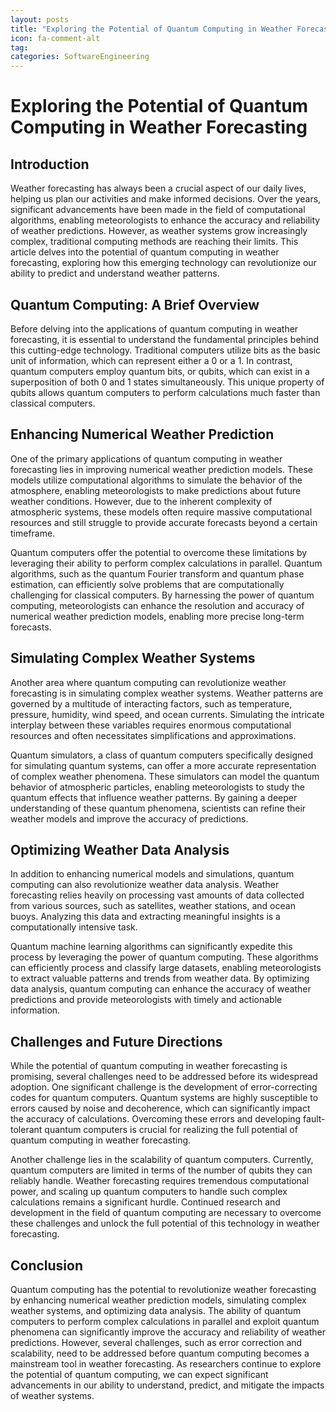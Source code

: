 ```yaml
---
layout: posts
title: "Exploring the Potential of Quantum Computing in Weather Forecasting"
icon: fa-comment-alt
tag:      
categories: SoftwareEngineering
---
```



# Exploring the Potential of Quantum Computing in Weather Forecasting

## Introduction
Weather forecasting has always been a crucial aspect of our daily lives, helping us plan our activities and make informed decisions. Over the years, significant advancements have been made in the field of computational algorithms, enabling meteorologists to enhance the accuracy and reliability of weather predictions. However, as weather systems grow increasingly complex, traditional computing methods are reaching their limits. This article delves into the potential of quantum computing in weather forecasting, exploring how this emerging technology can revolutionize our ability to predict and understand weather patterns.

## Quantum Computing: A Brief Overview
Before delving into the applications of quantum computing in weather forecasting, it is essential to understand the fundamental principles behind this cutting-edge technology. Traditional computers utilize bits as the basic unit of information, which can represent either a 0 or a 1. In contrast, quantum computers employ quantum bits, or qubits, which can exist in a superposition of both 0 and 1 states simultaneously. This unique property of qubits allows quantum computers to perform calculations much faster than classical computers.

## Enhancing Numerical Weather Prediction
One of the primary applications of quantum computing in weather forecasting lies in improving numerical weather prediction models. These models utilize computational algorithms to simulate the behavior of the atmosphere, enabling meteorologists to make predictions about future weather conditions. However, due to the inherent complexity of atmospheric systems, these models often require massive computational resources and still struggle to provide accurate forecasts beyond a certain timeframe.

Quantum computers offer the potential to overcome these limitations by leveraging their ability to perform complex calculations in parallel. Quantum algorithms, such as the quantum Fourier transform and quantum phase estimation, can efficiently solve problems that are computationally challenging for classical computers. By harnessing the power of quantum computing, meteorologists can enhance the resolution and accuracy of numerical weather prediction models, enabling more precise long-term forecasts.

## Simulating Complex Weather Systems
Another area where quantum computing can revolutionize weather forecasting is in simulating complex weather systems. Weather patterns are governed by a multitude of interacting factors, such as temperature, pressure, humidity, wind speed, and ocean currents. Simulating the intricate interplay between these variables requires enormous computational resources and often necessitates simplifications and approximations.

Quantum simulators, a class of quantum computers specifically designed for simulating quantum systems, can offer a more accurate representation of complex weather phenomena. These simulators can model the quantum behavior of atmospheric particles, enabling meteorologists to study the quantum effects that influence weather patterns. By gaining a deeper understanding of these quantum phenomena, scientists can refine their weather models and improve the accuracy of predictions.

## Optimizing Weather Data Analysis
In addition to enhancing numerical models and simulations, quantum computing can also revolutionize weather data analysis. Weather forecasting relies heavily on processing vast amounts of data collected from various sources, such as satellites, weather stations, and ocean buoys. Analyzing this data and extracting meaningful insights is a computationally intensive task.

Quantum machine learning algorithms can significantly expedite this process by leveraging the power of quantum computing. These algorithms can efficiently process and classify large datasets, enabling meteorologists to extract valuable patterns and trends from weather data. By optimizing data analysis, quantum computing can enhance the accuracy of weather predictions and provide meteorologists with timely and actionable information.

## Challenges and Future Directions
While the potential of quantum computing in weather forecasting is promising, several challenges need to be addressed before its widespread adoption. One significant challenge is the development of error-correcting codes for quantum computers. Quantum systems are highly susceptible to errors caused by noise and decoherence, which can significantly impact the accuracy of calculations. Overcoming these errors and developing fault-tolerant quantum computers is crucial for realizing the full potential of quantum computing in weather forecasting.

Another challenge lies in the scalability of quantum computers. Currently, quantum computers are limited in terms of the number of qubits they can reliably handle. Weather forecasting requires tremendous computational power, and scaling up quantum computers to handle such complex calculations remains a significant hurdle. Continued research and development in the field of quantum computing are necessary to overcome these challenges and unlock the full potential of this technology in weather forecasting.

## Conclusion
Quantum computing has the potential to revolutionize weather forecasting by enhancing numerical weather prediction models, simulating complex weather systems, and optimizing data analysis. The ability of quantum computers to perform complex calculations in parallel and exploit quantum phenomena can significantly improve the accuracy and reliability of weather predictions. However, several challenges, such as error correction and scalability, need to be addressed before quantum computing becomes a mainstream tool in weather forecasting. As researchers continue to explore the potential of quantum computing, we can expect significant advancements in our ability to understand, predict, and mitigate the impacts of weather systems.